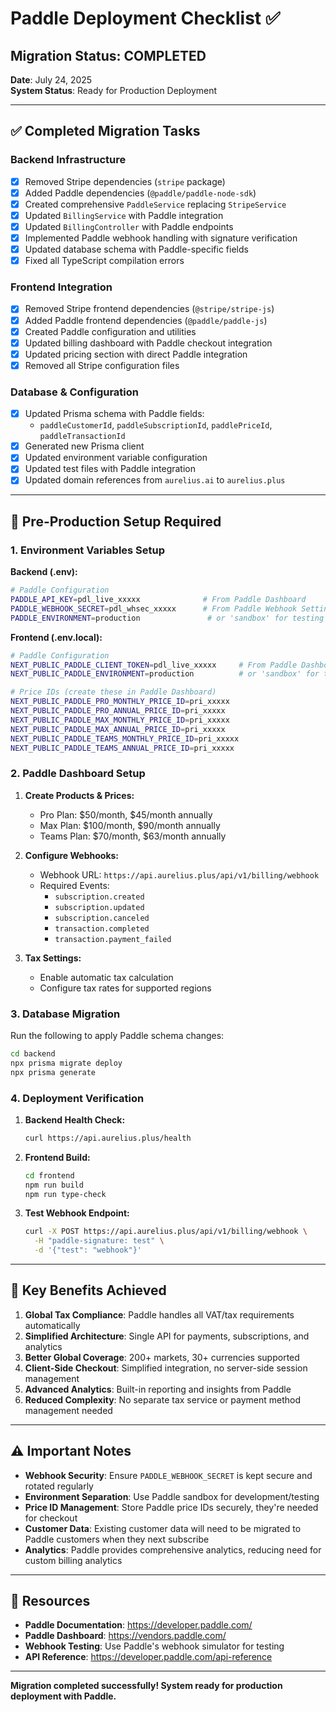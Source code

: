 # Paddle Deployment Checklist ✅

## Migration Status: COMPLETED
**Date**: July 24, 2025  
**System Status**: Ready for Production Deployment

---

## ✅ Completed Migration Tasks

### Backend Infrastructure
- [x] Removed Stripe dependencies (`stripe` package)
- [x] Added Paddle dependencies (`@paddle/paddle-node-sdk`)
- [x] Created comprehensive `PaddleService` replacing `StripeService`
- [x] Updated `BillingService` with Paddle integration
- [x] Updated `BillingController` with Paddle endpoints
- [x] Implemented Paddle webhook handling with signature verification
- [x] Updated database schema with Paddle-specific fields
- [x] Fixed all TypeScript compilation errors

### Frontend Integration  
- [x] Removed Stripe frontend dependencies (`@stripe/stripe-js`)
- [x] Added Paddle frontend dependencies (`@paddle/paddle-js`)
- [x] Created Paddle configuration and utilities
- [x] Updated billing dashboard with Paddle checkout integration
- [x] Updated pricing section with direct Paddle integration
- [x] Removed all Stripe configuration files

### Database & Configuration
- [x] Updated Prisma schema with Paddle fields:
  - `paddleCustomerId`, `paddleSubscriptionId`, `paddlePriceId`, `paddleTransactionId`
- [x] Generated new Prisma client
- [x] Updated environment variable configuration
- [x] Updated test files with Paddle integration
- [x] Updated domain references from `aurelius.ai` to `aurelius.plus`

---

## 🚀 Pre-Production Setup Required

### 1. Environment Variables Setup

**Backend (.env):**
```bash
# Paddle Configuration
PADDLE_API_KEY=pdl_live_xxxxx              # From Paddle Dashboard
PADDLE_WEBHOOK_SECRET=pdl_whsec_xxxxx      # From Paddle Webhook Settings
PADDLE_ENVIRONMENT=production               # or 'sandbox' for testing
```

**Frontend (.env.local):**
```bash
# Paddle Configuration  
NEXT_PUBLIC_PADDLE_CLIENT_TOKEN=pdl_live_xxxxx     # From Paddle Dashboard
NEXT_PUBLIC_PADDLE_ENVIRONMENT=production          # or 'sandbox' for testing

# Price IDs (create these in Paddle Dashboard)
NEXT_PUBLIC_PADDLE_PRO_MONTHLY_PRICE_ID=pri_xxxxx
NEXT_PUBLIC_PADDLE_PRO_ANNUAL_PRICE_ID=pri_xxxxx
NEXT_PUBLIC_PADDLE_MAX_MONTHLY_PRICE_ID=pri_xxxxx
NEXT_PUBLIC_PADDLE_MAX_ANNUAL_PRICE_ID=pri_xxxxx
NEXT_PUBLIC_PADDLE_TEAMS_MONTHLY_PRICE_ID=pri_xxxxx
NEXT_PUBLIC_PADDLE_TEAMS_ANNUAL_PRICE_ID=pri_xxxxx
```

### 2. Paddle Dashboard Setup

1. **Create Products & Prices:**
   - Pro Plan: $50/month, $45/month annually
   - Max Plan: $100/month, $90/month annually  
   - Teams Plan: $70/month, $63/month annually

2. **Configure Webhooks:**
   - Webhook URL: `https://api.aurelius.plus/api/v1/billing/webhook`
   - Required Events:
     - `subscription.created`
     - `subscription.updated` 
     - `subscription.canceled`
     - `transaction.completed`
     - `transaction.payment_failed`

3. **Tax Settings:**
   - Enable automatic tax calculation
   - Configure tax rates for supported regions

### 3. Database Migration

Run the following to apply Paddle schema changes:
```bash
cd backend
npx prisma migrate deploy
npx prisma generate
```

### 4. Deployment Verification

1. **Backend Health Check:**
   ```bash
   curl https://api.aurelius.plus/health
   ```

2. **Frontend Build:**
   ```bash
   cd frontend  
   npm run build
   npm run type-check
   ```

3. **Test Webhook Endpoint:**
   ```bash
   curl -X POST https://api.aurelius.plus/api/v1/billing/webhook \
     -H "paddle-signature: test" \
     -d '{"test": "webhook"}'
   ```

---

## 🎯 Key Benefits Achieved

1. **Global Tax Compliance**: Paddle handles all VAT/tax requirements automatically
2. **Simplified Architecture**: Single API for payments, subscriptions, and analytics  
3. **Better Global Coverage**: 200+ markets, 30+ currencies supported
4. **Client-Side Checkout**: Simplified integration, no server-side session management
5. **Advanced Analytics**: Built-in reporting and insights from Paddle
6. **Reduced Complexity**: No separate tax service or payment method management needed

---

## ⚠️ Important Notes

- **Webhook Security**: Ensure `PADDLE_WEBHOOK_SECRET` is kept secure and rotated regularly
- **Environment Separation**: Use Paddle sandbox for development/testing
- **Price ID Management**: Store Paddle price IDs securely, they're needed for checkout
- **Customer Data**: Existing customer data will need to be migrated to Paddle customers when they next subscribe
- **Analytics**: Paddle provides comprehensive analytics, reducing need for custom billing analytics

---

## 🔗 Resources

- **Paddle Documentation**: https://developer.paddle.com/
- **Paddle Dashboard**: https://vendors.paddle.com/
- **Webhook Testing**: Use Paddle's webhook simulator for testing
- **API Reference**: https://developer.paddle.com/api-reference

---

**Migration completed successfully! System ready for production deployment with Paddle.**